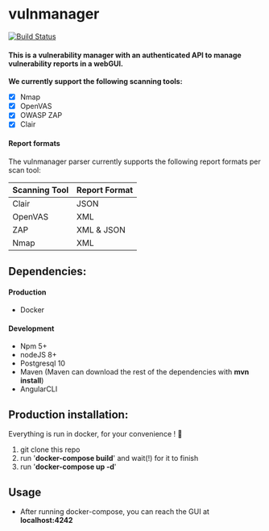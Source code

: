 # vulnmanager

[![Build Status](https://travis-ci.org/xebia-research/vulnmanager.svg?branch=develop)](https://travis-ci.org/xebia-research/vulnmanager)

#### This is a vulnerability manager with an authenticated API to manage vulnerability reports in a webGUI.

__We currently support the following scanning tools:__ 
 * [x] Nmap
 * [x] OpenVAS
 * [x] OWASP ZAP
 * [x] Clair
 
#### Report formats 
The vulnmanager parser currently supports the following report formats per scan tool:

 | Scanning Tool | Report Format | 
 | ------------- | ------------- |
 | Clair | JSON |
 | OpenVAS | XML |
 | ZAP | XML & JSON |
 | Nmap | XML |


## Dependencies:
 #### Production
 * Docker

#### Development
 * Npm 5+
 * nodeJS 8+
 * Postgresql 10
 * Maven (Maven can download the rest of the dependencies with __mvn install__)
 * AngularCLI
 
## Production installation:
Everything is run in docker, for your convenience ! :whale:

1. git clone this repo
2. run '__docker-compose build__' and wait(!) for it to finish
3. run '__docker-compose up -d__'

## Usage

- After running docker-compose, you can reach the GUI at __localhost:4242__
